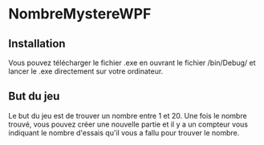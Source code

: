 # NombreMystereWPF

## Installation
Vous pouvez télécharger le fichier .exe en ouvrant le fichier /bin/Debug/ et lancer le .exe directement sur votre ordinateur.

## But du jeu
Le but du jeu est de trouver un nombre entre 1 et 20. Une fois le nombre trouvé, vous pouvez créer une nouvelle partie et il y a un compteur vous indiquant le nombre d'essais qu'il vous a fallu pour trouver le nombre. 

